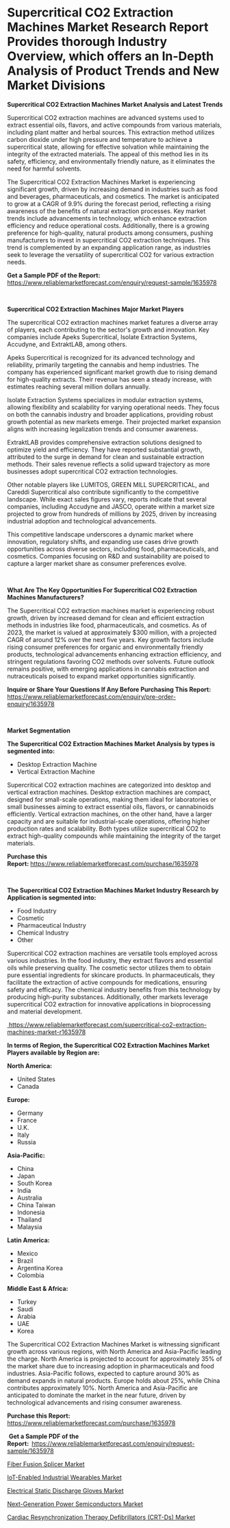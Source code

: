 <p><h1>Supercritical CO2 Extraction Machines Market Research Report Provides thorough Industry Overview, which offers an In-Depth Analysis of Product Trends and New Market Divisions</h1></p><p><strong>Supercritical CO2 Extraction Machines Market Analysis and Latest Trends</strong></p>
<p><p>Supercritical CO2 extraction machines are advanced systems used to extract essential oils, flavors, and active compounds from various materials, including plant matter and herbal sources. This extraction method utilizes carbon dioxide under high pressure and temperature to achieve a supercritical state, allowing for effective solvation while maintaining the integrity of the extracted materials. The appeal of this method lies in its safety, efficiency, and environmentally friendly nature, as it eliminates the need for harmful solvents.</p><p>The Supercritical CO2 Extraction Machines Market is experiencing significant growth, driven by increasing demand in industries such as food and beverages, pharmaceuticals, and cosmetics. The market is anticipated to grow at a CAGR of 9.9% during the forecast period, reflecting a rising awareness of the benefits of natural extraction processes. Key market trends include advancements in technology, which enhance extraction efficiency and reduce operational costs. Additionally, there is a growing preference for high-quality, natural products among consumers, pushing manufacturers to invest in supercritical CO2 extraction techniques. This trend is complemented by an expanding application range, as industries seek to leverage the versatility of supercritical CO2 for various extraction needs.</p></p>
<p><strong>Get a Sample PDF of the Report:&nbsp;</strong> <a href="https://www.reliablemarketforecast.com/enquiry/request-sample/1635978?utm_campaign=1110&utm_medium=2&utm_source=Github&utm_content=ia&utm_term=13102024&utm_id=supercritical-co2-extraction-machines">https://www.reliablemarketforecast.com/enquiry/request-sample/1635978</a></p>
<p>&nbsp;</p>
<p><strong>Supercritical CO2 Extraction Machines Major Market Players</strong></p>
<p><p>The supercritical CO2 extraction machines market features a diverse array of players, each contributing to the sector's growth and innovation. Key companies include Apeks Supercritical, Isolate Extraction Systems, Accudyne, and ExtraktLAB, among others.</p><p>Apeks Supercritical is recognized for its advanced technology and reliability, primarily targeting the cannabis and hemp industries. The company has experienced significant market growth due to rising demand for high-quality extracts. Their revenue has seen a steady increase, with estimates reaching several million dollars annually.</p><p>Isolate Extraction Systems specializes in modular extraction systems, allowing flexibility and scalability for varying operational needs. They focus on both the cannabis industry and broader applications, providing robust growth potential as new markets emerge. Their projected market expansion aligns with increasing legalization trends and consumer awareness.</p><p>ExtraktLAB provides comprehensive extraction solutions designed to optimize yield and efficiency. They have reported substantial growth, attributed to the surge in demand for clean and sustainable extraction methods. Their sales revenue reflects a solid upward trajectory as more businesses adopt supercritical CO2 extraction technologies.</p><p>Other notable players like LUMITOS, GREEN MILL SUPERCRITICAL, and Careddi Supercritical also contribute significantly to the competitive landscape. While exact sales figures vary, reports indicate that several companies, including Accudyne and JASCO, operate within a market size projected to grow from hundreds of millions by 2025, driven by increasing industrial adoption and technological advancements.</p><p>This competitive landscape underscores a dynamic market where innovation, regulatory shifts, and expanding use cases drive growth opportunities across diverse sectors, including food, pharmaceuticals, and cosmetics. Companies focusing on R&D and sustainability are poised to capture a larger market share as consumer preferences evolve.</p></p>
<p>&nbsp;</p>
<p><strong>What Are The Key Opportunities For Supercritical CO2 Extraction Machines Manufacturers?</strong></p>
<p><p>The Supercritical CO2 extraction machines market is experiencing robust growth, driven by increased demand for clean and efficient extraction methods in industries like food, pharmaceuticals, and cosmetics. As of 2023, the market is valued at approximately $300 million, with a projected CAGR of around 12% over the next five years. Key growth factors include rising consumer preferences for organic and environmentally friendly products, technological advancements enhancing extraction efficiency, and stringent regulations favoring CO2 methods over solvents. Future outlook remains positive, with emerging applications in cannabis extraction and nutraceuticals poised to expand market opportunities significantly.</p></p>
<p><strong>Inquire or Share Your Questions If Any Before Purchasing This Report:</strong> <a href="https://www.reliablemarketforecast.com/enquiry/pre-order-enquiry/1635978?utm_campaign=1110&utm_medium=2&utm_source=Github&utm_content=ia&utm_term=13102024&utm_id=supercritical-co2-extraction-machines">https://www.reliablemarketforecast.com/enquiry/pre-order-enquiry/1635978</a></p>
<p>&nbsp;</p>
<p><strong>Market Segmentation</strong></p>
<p><strong>The Supercritical CO2 Extraction Machines Market Analysis by types is segmented into:</strong></p>
<p><ul><li>Desktop Extraction Machine</li><li>Vertical Extraction Machine</li></ul></p>
<p><p>Supercritical CO2 extraction machines are categorized into desktop and vertical extraction machines. Desktop extraction machines are compact, designed for small-scale operations, making them ideal for laboratories or small businesses aiming to extract essential oils, flavors, or cannabinoids efficiently. Vertical extraction machines, on the other hand, have a larger capacity and are suitable for industrial-scale operations, offering higher production rates and scalability. Both types utilize supercritical CO2 to extract high-quality compounds while maintaining the integrity of the target materials.</p></p>
<p><strong>Purchase this Report:&nbsp;</strong><a href="https://www.reliablemarketforecast.com/purchase/1635978?utm_campaign=1110&utm_medium=2&utm_source=Github&utm_content=ia&utm_term=13102024&utm_id=supercritical-co2-extraction-machines">https://www.reliablemarketforecast.com/purchase/1635978</a></p>
<p>&nbsp;</p>
<p><strong>The Supercritical CO2 Extraction Machines Market Industry Research by Application is segmented into:</strong></p>
<p><ul><li>Food Industry</li><li>Cosmetic</li><li>Pharmaceutical Industry</li><li>Chemical Industry</li><li>Other</li></ul></p>
<p><p>Supercritical CO2 extraction machines are versatile tools employed across various industries. In the food industry, they extract flavors and essential oils while preserving quality. The cosmetic sector utilizes them to obtain pure essential ingredients for skincare products. In pharmaceuticals, they facilitate the extraction of active compounds for medications, ensuring safety and efficacy. The chemical industry benefits from this technology by producing high-purity substances. Additionally, other markets leverage supercritical CO2 extraction for innovative applications in bioprocessing and material development.</p></p>
<p><a href="https://www.reliablemarketforecast.com/supercritical-co2-extraction-machines-market-r1635978?utm_campaign=1110&utm_medium=2&utm_source=Github&utm_content=ia&utm_term=13102024&utm_id=supercritical-co2-extraction-machines">&nbsp;https://www.reliablemarketforecast.com/supercritical-co2-extraction-machines-market-r1635978</a></p>
<p><strong>In terms of Region, the Supercritical CO2 Extraction Machines Market Players available by Region are:</strong></p>
<p>
    <p> <strong> North America: </strong>
        <ul>
            <li>United States</li>
            <li>Canada</li>
        </ul>
        </p> 
    <p> <strong> Europe: </strong>
        <ul>
            <li>Germany</li>
            <li>France</li>
            <li>U.K.</li>
            <li>Italy</li>
            <li>Russia</li>
        </ul>
        </p> 
    <p> <strong> Asia-Pacific: </strong>
        <ul>
            <li>China</li>
            <li>Japan</li>
            <li>South Korea</li>
            <li>India</li>
            <li>Australia</li>
            <li>China Taiwan</li>
            <li>Indonesia</li>
            <li>Thailand</li>
            <li>Malaysia</li>
        </ul>
        </p> 
    <p> <strong> Latin America: </strong>
        <ul>
            <li>Mexico</li>
            <li>Brazil</li>
            <li>Argentina Korea</li>
            <li>Colombia</li>
        </ul>
        </p> 
    <p> <strong> Middle East & Africa: </strong>
        <ul>
            <li>Turkey</li>
            <li>Saudi</li>
            <li>Arabia</li>
            <li>UAE</li>
            <li>Korea</li>
        </ul>
    </p>
    </p>
<p><p>The Supercritical CO2 Extraction Machines Market is witnessing significant growth across various regions, with North America and Asia-Pacific leading the charge. North America is projected to account for approximately 35% of the market share due to increasing adoption in pharmaceuticals and food industries. Asia-Pacific follows, expected to capture around 30% as demand expands in natural products. Europe holds about 25%, while China contributes approximately 10%. North America and Asia-Pacific are anticipated to dominate the market in the near future, driven by technological advancements and rising consumer awareness.</p></p>
<p><strong>Purchase this Report: </strong><a href="https://www.reliablemarketforecast.com/purchase/1635978?utm_campaign=1110&utm_medium=2&utm_source=Github&utm_content=ia&utm_term=13102024&utm_id=supercritical-co2-extraction-machines">https://www.reliablemarketforecast.com/purchase/1635978</a></p>
<p>&nbsp;<strong>Get a Sample PDF of the Report:&nbsp;&nbsp;</strong><a href="https://www.reliablemarketforecast.com/enquiry/request-sample/1635978?utm_campaign=1110&utm_medium=2&utm_source=Github&utm_content=ia&utm_term=13102024&utm_id=supercritical-co2-extraction-machines">https://www.reliablemarketforecast.com/enquiry/request-sample/1635978</a></p>
<p><strong></strong></p>
<p><p><a href="https://issuu.com/reportprime-2/docs/fiber-fusion-splicer-market-size-20_7f90ec7760d606?utm_campaign=1110&utm_medium=2&utm_source=Github&utm_content=ia&utm_term=13102024&utm_id=supercritical-co2-extraction-machines">Fiber Fusion Splicer Market</a></p><p><a href="https://www.linkedin.com/pulse/global-iot-enabled-industrial-wearables-market-size-expected-pje2f?utm_campaign=1110&utm_medium=2&utm_source=Github&utm_content=ia&utm_term=13102024&utm_id=supercritical-co2-extraction-machines">IoT-Enabled Industrial Wearables Market</a></p><p><a href="https://github.com/janelbaub6/Market-Research-Report-List-1/blob/main/electrical-static-discharge-gloves-market.md?utm_campaign=1110&utm_medium=2&utm_source=Github&utm_content=ia&utm_term=13102024&utm_id=supercritical-co2-extraction-machines">Electrical Static Discharge Gloves Market</a></p><p><a href="https://www.linkedin.com/pulse/next-generation-power-semiconductors-market-investigation-industry-jonxf?utm_campaign=1110&utm_medium=2&utm_source=Github&utm_content=ia&utm_term=13102024&utm_id=supercritical-co2-extraction-machines">Next-Generation Power Semiconductors Market</a></p><p><a href="https://github.com/wydramppetrox/Market-Research-Report-List-1/blob/main/cardiac-resynchronization-therapy-defibrillators-crt-ds-market.md?utm_campaign=1110&utm_medium=2&utm_source=Github&utm_content=ia&utm_term=13102024&utm_id=supercritical-co2-extraction-machines">Cardiac Resynchronization Therapy Defibrillators (CRT-Ds) Market</a></p></p>